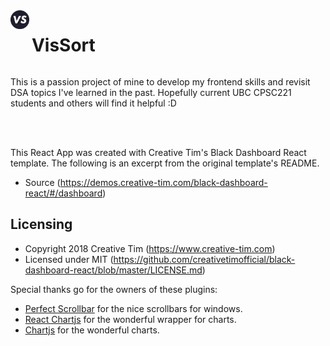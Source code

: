 <div>
  <div style="display:inline-block;vertical-align:top;">
    <img src="https://github.com/jrchan84/VisSort/blob/master/src/assets/img/react-logo.png" alt="logo" width="30"/>
  </div>
  <div style="display:inline-block;">
      <h1>VisSort</h1>
  </div>
</div>

This is a passion project of mine to develop my frontend skills and revisit DSA topics I've learned in the past. Hopefully current UBC CPSC221 students and others will find it helpful :D

<br>
</br>


This React App was created with Creative Tim's Black Dashboard React template. The following is an excerpt from the original template's README.

- Source (https://demos.creative-tim.com/black-dashboard-react/#/dashboard)

## Licensing

- Copyright 2018 Creative Tim (https://www.creative-tim.com)
- Licensed under MIT (https://github.com/creativetimofficial/black-dashboard-react/blob/master/LICENSE.md)

Special thanks go for the owners of these plugins:
- [Perfect Scrollbar](http://utatti.github.io/perfect-scrollbar/) for the nice scrollbars for windows.
- [React Chartjs](http://jerairrest.github.io/react-chartjs-2/) for the wonderful wrapper for charts.
- [Chartjs](https://www.chartjs.org/) for the wonderful charts.
